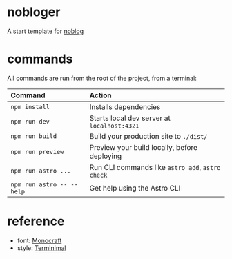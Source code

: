 # nobloger
A start template for [noblog](https://github.com/humbornjo/noblog) 

# commands

All commands are run from the root of the project, from a terminal:

| Command                   | Action                                           |
| :------------------------ | :----------------------------------------------- |
| `npm install`             | Installs dependencies                            |
| `npm run dev`             | Starts local dev server at `localhost:4321`      |
| `npm run build`           | Build your production site to `./dist/`          |
| `npm run preview`         | Preview your build locally, before deploying     |
| `npm run astro ...`       | Run CLI commands like `astro add`, `astro check` |
| `npm run astro -- --help` | Get help using the Astro CLI                     |

# reference
- font: [Monocraft](https://github.com/IdreesInc/Monocraft)
- style: [Terminimal](https://github.com/pawroman/zola-theme-terminimal/)
